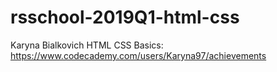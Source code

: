 # rsschool-2019Q1-html-css
Karyna Bialkovich
HTML CSS Basics: https://www.codecademy.com/users/Karyna97/achievements